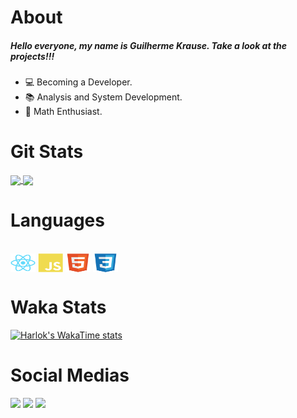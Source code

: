 # **About**
##### Hello everyone, my name is Guilherme Krause. Take a look at the projects!!!

+ 💻 Becoming a Developer.
+ 📚 Analysis and System Development.
+ 🧮 Math Enthusiast.

# **Git Stats**
<div>
  <a href="https://github.com/GuiKrause/github-readme-stats">
    <img height=200 align="center" src="https://github-readme-stats.vercel.app/api?username=GuiKrause&theme=nightowl&rank_icon=github"/>
  </a>
  <a href="https://github.com/GuiKrause/convoychat">
    <img height=200 align="center" src="https://github-readme-stats.vercel.app/api/top-langs/?username=GuiKrause&layout=donut&theme=nightowl"/>
  </a>
</div>

# **Languages**
<div style="display: inline_block"><br>
  <img align="center" alt="Gui-React" height="30" width="40" src="https://raw.githubusercontent.com/devicons/devicon/master/icons/react/react-original.svg">
  <img align="center" alt="Gui-Js" height="30" width="40" src="https://raw.githubusercontent.com/devicons/devicon/master/icons/javascript/javascript-plain.svg">
  <img align="center" alt="Gui-HTML" height="30" width="40" src="https://raw.githubusercontent.com/devicons/devicon/master/icons/html5/html5-original.svg">
  <img align="center" alt="Gui-CSS" height="30" width="40" src="https://raw.githubusercontent.com/devicons/devicon/master/icons/css3/css3-original.svg">
</div>

# **Waka Stats**
[![Harlok's WakaTime stats](https://github-readme-stats.vercel.app/api/wakatime?username=GuiKrause)](https://github.com/anuraghazra/github-readme-stats)

# **Social Medias**
<div> 
  <a href="https://instagram.com/gui_krauser" target="_blank"><img src="https://img.shields.io/badge/-Instagram-%23E4405F?style=for-the-badge&logo=instagram&logoColor=white" target="_blank"></a>
  <a href = "mailto:contato.guilhermekrause@gmail.com"><img src="https://img.shields.io/badge/-Gmail-%23333?style=for-the-badge&logo=gmail&logoColor=white" target="_blank"></a>
  <a href="https://www.linkedin.com/in/guilhermekrauseramos/" target="_blank"><img src="https://img.shields.io/badge/-LinkedIn-%230077B5?style=for-the-badge&logo=linkedin&logoColor=white" target="_blank"></a> 
</div>
